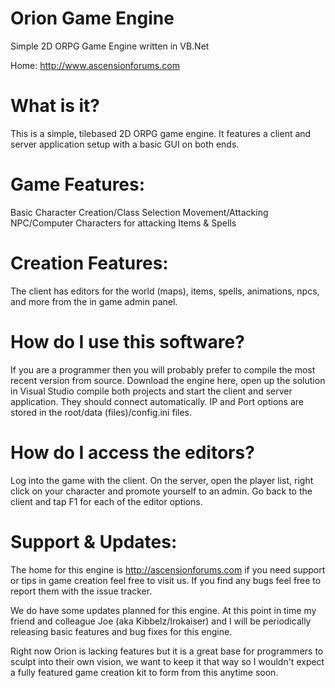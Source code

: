 Orion Game Engine
=================

Simple 2D ORPG Game Engine written in VB.Net

Home: http://www.ascensionforums.com

What is it?
===========
This is a simple, tilebased 2D ORPG game engine. It features a client and server application setup with a basic GUI on both ends.

Game Features:
==============
Basic Character Creation/Class Selection
Movement/Attacking
NPC/Computer Characters for attacking
Items & Spells

Creation Features:
==================
The client has editors for the world (maps), items, spells, animations, npcs, and more from the in game admin panel.

How do I use this software?
===========================
If you are a programmer then you will probably prefer to compile the most recent version from source. Download the engine here, open up the solution in Visual Studio compile both projects and start the client and server application. They should connect automatically. IP and Port options are stored in the root/data (files)/config.ini files.

How do I access the editors?
============================
Log into the game with the client. On the server, open the player list, right click on your character and promote yourself to an admin. Go back to the client and tap F1 for each of the editor options.

Support & Updates:
==================
The home for this engine is http://ascensionforums.com if you need support or tips in game creation feel free to visit us. If you find any bugs feel free to report them with the issue tracker.

We do have some updates planned for this engine. At this point in time my friend and colleague Joe (aka Kibbelz/Irokaiser) and I will be periodically releasing basic features and bug fixes for this engine. 

Right now Orion is lacking features but it is a great base for programmers to sculpt into their own vision, we want to keep it that way so I wouldn't expect a fully featured game creation kit to form from this anytime soon.
